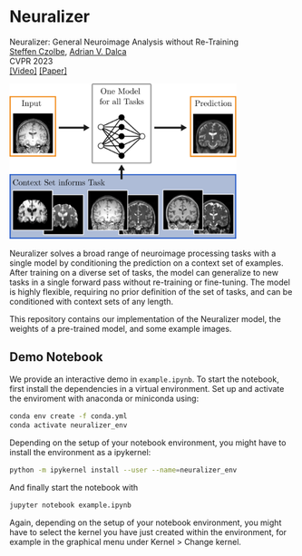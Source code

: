 # Neuralizer

Neuralizer: General Neuroimage Analysis without Re-Training  
[Steffen Czolbe](https://steffenczolbe.github.io/), [Adrian V. Dalca](http://adalca.mit.edu/)  
CVPR 2023  
[[Video]](https://youtu.be/_wgCESDwjZI) [[Paper]](https://arxiv.org/abs/2305.02644)


<img src="img/graphical_abstract.png"  width="400" >

Neuralizer solves a broad range of neuroimage processing tasks with a single model by conditioning the prediction on a context set of examples. After training on a diverse set of tasks, the model can generalize to new tasks in a single forward pass without re-training or fine-tuning. The model is highly flexible, requiring no prior definition of the set of tasks, and can be conditioned with context sets of any length.

This repository contains our implementation of the Neuralizer model, the weights of a pre-trained model, and some example images.

## Demo Notebook

We provide an interactive demo in `example.ipynb`. To start the notebook, first install the dependencies in a virtual environment. Set up and activate the enviroment with anaconda or miniconda using:

```bash
conda env create -f conda.yml
conda activate neuralizer_env
```

Depending on the setup of your notebook environment, you might have to install the environment as a ipykernel:

```bash
python -m ipykernel install --user --name=neuralizer_env
```

And finally start the notebook with

```bash
jupyter notebook example.ipynb
```

Again, depending on the setup of your notebook environment, you might have to select the kernel you have just created within the environment, for example in the graphical menu under Kernel > Change kernel.
